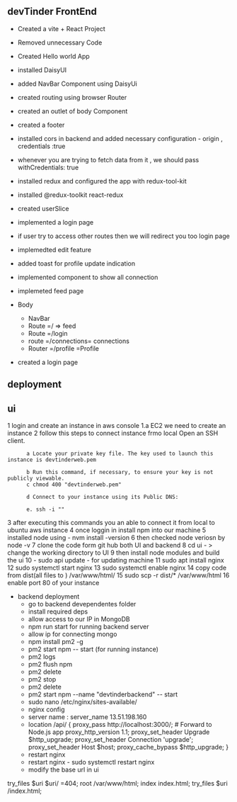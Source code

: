 ## devTinder FrontEnd

- Created a vite + React Project
- Removed unnecessary Code
- Created Hello world App
- installed DaisyUI
- added NavBar Component using DaisyUi
- created routing using browser Router
- created an outlet of body Component
- created a footer
- installed cors in backend and added necessary configuration - origin , credentials :true
- whenever you are trying to fetch data from it , we should pass withCredentials: true
- installed redux and configured the app with redux-tool-kit
- installed @redux-toolkit react-redux
- created userSlice
- implemented a login page
- if user try to access other routes then we will redirect you too login page
- implemedted edit feature
- added toast for profile update indication
- implemented component to show all connection
- implemeted feed page

- Body
  - NavBar
  - Route =/ => feed
  - Route =/login
  - route =/connections= connections
  - Router =/profile =Profile
- created a login page

## deployment

## ui

1 login and create an instance in aws console
1.a EC2 we need to create an instance
2 follow this steps to connect instance frmo local
Open an SSH client.

          a Locate your private key file. The key used to launch this instance is devtinderweb.pem

          b Run this command, if necessary, to ensure your key is not publicly viewable.
          c chmod 400 "devtinderweb.pem"

          d Connect to your instance using its Public DNS:

          e. ssh -i ""

3 after executing this commands you an able to connect it from local to ubuntu aws instance
4 once loggin in install npm into our machine
5 installed node using - nvm install -version
6 then checked node veriosn by node -v
7 clone the code form git hub both UI and backend
8 cd ui - > change the working directory to UI
9 then install node modules and build the ui
10 - sudo api update - for updating machine
11 sudo apt install nginx
12 sudo systemctl start nginx
13 sudo systemctl enable nginx
14 copy code from dist(all files to ) /var/www/html/
15 sudo scp -r dist/\* /var/www/html
16 enable port 80 of your instance

- backend deployment
  - go to backend devependentes folder
  - install required deps
  - allow access to our IP in MongoDB
  - npm run start for running backend server
  - allow ip for connecting mongo
  - npm install pm2 -g
  - pm2 start npm -- start (for running instance)
  - pm2 logs
  - pm2 flush npm
  - pm2 delete
  - pm2 stop <name>
  - pm2 delete
  - pm2 start npm --name "devtinderbackend" -- start
  - sudo nano /etc/nginx/sites-available/
  - nginx config
  - server name : server_name 13.51.198.160
  - location /api/ {
    proxy_pass http://localhost:3000/; # Forward to Node.js app
    proxy_http_version 1.1;
    proxy_set_header Upgrade $http_upgrade;
    proxy_set_header Connection 'upgrade';
    proxy_set_header Host $host;
    proxy_cache_bypass $http_upgrade;
    }
  - restart nginx
  - restart nginx - sudo systemctl restart nginx
  - modify the base url in ui

try_files $uri $uri/ =404;
root /var/www/html;
index index.html;
try_files $uri /index.html;
